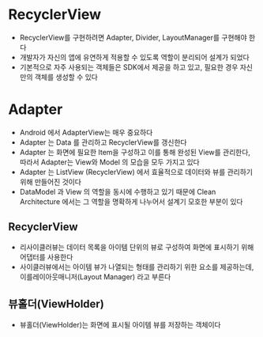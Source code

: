 # RecyclerView
* RecyclerView를 구현하려면 Adapter, Divider, LayoutManager를 구현해야 한다
* 개발자가 자신의 앱에 유연하게 적용할 수 있도록 역할이 분리되어 설계가 되었다 
* 기본적으로 자주 사용되는 객체들은 SDK에서 제공을 하고 있고, 필요한 경우 자신만의 객체를 생성할 수 있다

# Adapter
* Android 에서 AdapterView는 매우 중요하다
* Adapter 는 Data 를 관리하고 RecyclerView를 갱신한다
* Adapter 는 화면에 필요한 Item을 구성하고 이를 통해 완성된 View를 관리한다, 따라서 Adapter는 View와 Model 의 모습을 모두 가지고 있다
* Adapter 는 ListView (RecyclerView) 에서 효율적으로 데이터와 뷰를 관리하기 위해 만들어진 것이다
* DataModel 과 View 의 역할을 동시에 수행하고 있기 때문에 Clean Architecture 에서는 그 역할을 명확하게 나누어서 설계기 모호한 부분이 있다

## RecyclerView
* 리사이클러뷰는 데이터 목록을 아이템 단위의 뷰로 구성하여 화면에 표시하기 위해 어댑터를 사용한다
* 사이클러뷰에서는 아이템 뷰가 나열되는 형태를 관리하기 위한 요소를 제공하는데, 이를레이아웃매니저(Layout Manager) 라고 부른다

## 뷰홀더(ViewHolder)
* 뷰홀더(ViewHolder)는 화면에 표시될 아이템 뷰를 저장하는 객체이다